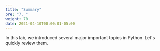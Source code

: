 ```yaml
---
title: "Summary"
pre: "7. "
weight: 70
date: 2021-04-10T00:00:01-05:00
---
```


In this lab, we introduced several major important topics in Python. Let's quickly review them.